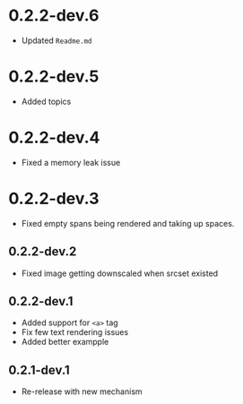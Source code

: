 # 0.2.2-dev.6

- Updated `Readme.md`

# 0.2.2-dev.5

- Added topics

# 0.2.2-dev.4

- Fixed a memory leak issue

# 0.2.2-dev.3

- Fixed empty spans being rendered and taking up spaces.

## 0.2.2-dev.2

- Fixed image getting downscaled when srcset existed

## 0.2.2-dev.1

- Added support for `<a>` tag
- Fix few text rendering issues
- Added better exampple

## 0.2.1-dev.1

- Re-release with new mechanism
